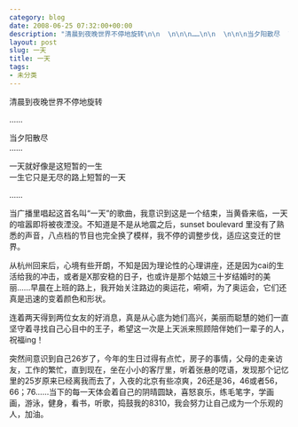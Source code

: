 ```yaml
---
category: blog
date: 2008-06-25 07:32:00+00:00
description: "清晨到夜晚世界不停地旋转\n\n  \n\n\n……\n\n  \n\n\n当夕阳散尽  \n……\n\n"
layout: post
slug: 一天
title: 一天
tags:
- 未分类
---
```


清晨到夜晚世界不停地旋转

  


……

  


当夕阳散尽  
……

  


一天就好像是这短暂的一生  
一生它只是无尽的路上短暂的一天

  


……

  


当广播里唱起这首名叫“一天”的歌曲，我意识到这是一个结束，当黄昏来临，一天的喧嚣即将被夜湮没。不知道是不是从地震之后，sunset boulevard 里没有了熟悉的声音，八点档的节目也完全换了模样，我不停的调整步伐，适应这变迁的世界。

  


从杭州回来后，心境有些开朗，不知是因为理论性的心理讲座，还是因为cai的生活给我的冲击，或者是X那安稳的日子，也或许是那个姑娘三十岁结婚时的美丽……早晨在上班的路上，我开始关注路边的奥运花，嗬嗬，为了奥运会，它们还真是迅速的变着颜色和形状。

  


连着两天得到两位女友的好消息，真是从心底为她们高兴，美丽而聪慧的她们一直坚守着寻找自己心目中的王子，希望这一次是上天派来照顾陪伴她们一辈子的人，祝福ing！

  


突然间意识到自己26岁了，今年的生日过得有点忙，房子的事情，父母的走亲访友，工作的繁忙，直到现在，坐在小小的客厅里，听着张悬的呓语，发现那个记忆里的25岁原来已经离我而去了，入夜的北京有些凉爽，26还是36，46或者56，66；76……当下的每一天体会着自己的阴晴圆缺，喜怒哀乐，练毛笔字，学画画，游泳，健身，看书，听歌，捣鼓我的8310，我会努力让自己成为一个乐观的人，加油。

  

